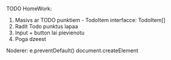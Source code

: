 TODO HomeWork:

1. Masivs ar TODO punktiem - TodoItem interfacce: TodoItem[]
2. Radit Todo punktus  lapaa
3. Input + button lai pievienotu
4. Poga dzeest



Noderer:
e.preventDefault()
document.createElement
